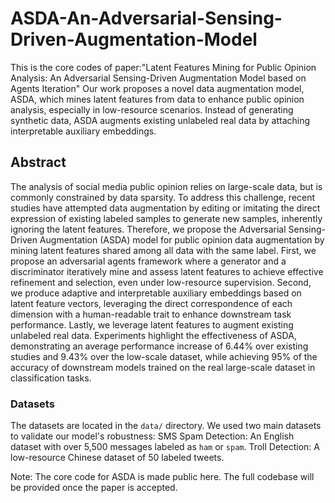 # ASDA-An-Adversarial-Sensing-Driven-Augmentation-Model
This is the core codes of paper:"Latent Features Mining for Public Opinion Analysis: An Adversarial Sensing-Driven Augmentation Model based on Agents Iteration"
Our work proposes a novel data augmentation model, ASDA, which mines latent features from data to enhance public opinion analysis, especially in low-resource scenarios. Instead of generating synthetic data, ASDA augments existing unlabeled real data by attaching interpretable auxiliary embeddings.

## Abstract
The analysis of social media public opinion relies on large-scale data, but is commonly constrained by data sparsity. To address this challenge, recent studies have attempted data augmentation by editing or imitating the direct expression of existing labeled samples to generate new samples, inherently ignoring the latent features.
Therefore, we propose the Adversarial Sensing-Driven Augmentation (ASDA) model for public opinion data augmentation by mining latent features shared among all data with the same label. First, we propose an adversarial agents framework where a generator and a discriminator iteratively mine and assess latent features to achieve effective refinement and selection, even under low-resource supervision. Second, we produce adaptive and interpretable auxiliary embeddings based on latent feature vectors, leveraging the direct correspondence of each dimension with a human-readable trait to enhance downstream task performance. Lastly, we leverage latent features to augment existing unlabeled real data.
Experiments highlight the effectiveness of ASDA, demonstrating an average performance increase of 6.44\% over existing studies and 9.43\% over the low-scale dataset, while achieving 95\% of the accuracy of downstream models trained on the real large-scale dataset in classification tasks.

### Datasets
The datasets are located in the `data/` directory. We used two main datasets to validate our model's robustness:
SMS Spam Detection: An English dataset with over 5,500 messages labeled as `ham` or `spam`.
Troll Detection: A low-resource Chinese dataset of 50 labeled tweets.

Note: The core code for ASDA is made public here. The full codebase will be provided once the paper is accepted.
